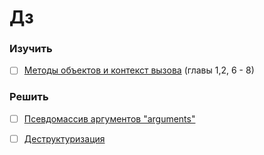 # Дз

### Изучить

- [ ] [Методы объектов и контекст вызова](https://learn.javascript.ru/objects-more)  (главы 1,2, 6 - 8)

### Решить

- [ ] [Псевдомассив аргументов "arguments"](https://learn.javascript.ru/arguments-pseudoarray)
- [ ] [Деструктуризация](https://learn.javascript.ru/destructuring)  
  

